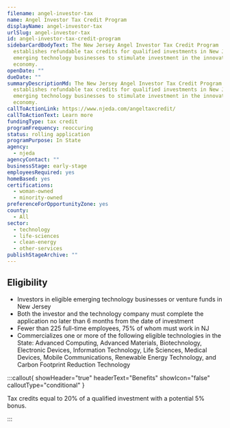 ```yaml
---
filename: angel-investor-tax
name: Angel Investor Tax Credit Program
displayName: angel-investor-tax
urlSlug: angel-investor-tax
id: angel-investor-tax-credit-program
sidebarCardBodyText: The New Jersey Angel Investor Tax Credit Program
  establishes refundable tax credits for qualified investments in New Jersey
  emerging technology businesses to stimulate investment in the innovation
  economy.
openDate: ""
dueDate: ""
summaryDescriptionMd: The New Jersey Angel Investor Tax Credit Program
  establishes refundable tax credits for qualified investments in New Jersey
  emerging technology businesses to stimulate investment in the innovation
  economy.
callToActionLink: https://www.njeda.com/angeltaxcredit/
callToActionText: Learn more
fundingType: tax credit
programFrequency: reoccuring
status: rolling application
programPurpose: In State
agency:
  - njeda
agencyContact: ""
businessStage: early-stage
employeesRequired: yes
homeBased: yes
certifications:
  - woman-owned
  - minority-owned
preferenceForOpportunityZone: yes
county:
  - All
sector:
  - technology
  - life-sciences
  - clean-energy
  - other-services
publishStageArchive: ""
---
```

## Eligibility

* Investors in eligible emerging technology businesses or venture funds in New Jersey
* Both the investor and the technology company must complete the application no later than 6 months from the date of investment
* Fewer than 225 full-time employees, 75% of whom must work in NJ
* Commercializes one or more of the following eligible technologies in the State: Advanced Computing, Advanced Materials, Biotechnology, Electronic Devices, Information Technology, Life Sciences, Medical Devices, Mobile Communications, Renewable Energy Technology, and Carbon Footprint Reduction Technology

:::callout{ showHeader="true" headerText="Benefits" showIcon="false" calloutType="conditional" }

Tax credits equal to 20% of a qualified investment with a potential 5% bonus.

:::